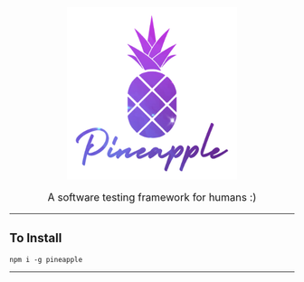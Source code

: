 


<p align="center">
<img width=300 alt="A picture of a pineapple with a galaxy behind it with the word 'pineapple' under it." src="./resources/pineapple.png" /><br/> <p align="center" style="font-size: 18px;">A software testing framework for humans :) </p>

</p>

---

## To Install

```
npm i -g pineapple
```

---